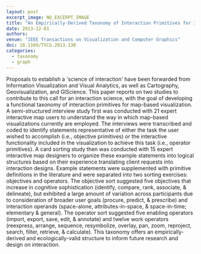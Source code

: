 ```yaml
---
layout: post
excerpt_image: NO_EXCERPT_IMAGE
title: "An Empirically-Derived Taxonomy of Interaction Primitives for Interactive Cartography and Geovisualization"
date: 2013-12-01
authors: 
venue: "IEEE Transactions on Visualization and Computer Graphics"
doi: 10.1109/TVCG.2013.130
categories:
  - taxonomy
  - graph
---
```

Proposals to establish a 'science of interaction' have been forwarded from Information Visualization and Visual Analytics, as well as Cartography, Geovisualization, and GIScience. This paper reports on two studies to contribute to this call for an interaction science, with the goal of developing a functional taxonomy of interaction primitives for map-based visualization. A semi-structured interview study first was conducted with 21 expert interactive map users to understand the way in which map-based visualizations currently are employed. The interviews were transcribed and coded to identify statements representative of either the task the user wished to accomplish (i.e., objective primitives) or the interactive functionality included in the visualization to achieve this task (i.e., operator primitives). A card sorting study then was conducted with 15 expert interactive map designers to organize these example statements into logical structures based on their experience translating client requests into interaction designs. Example statements were supplemented with primitive definitions in the literature and were separated into two sorting exercises: objectives and operators. The objective sort suggested five objectives that increase in cognitive sophistication (identify, compare, rank, associate, & delineate), but exhibited a large amount of variation across participants due to consideration of broader user goals (procure, predict, & prescribe) and interaction operands (space-alone, attributes-in-space, & space-in-time; elementary & general). The operator sort suggested five enabling operators (import, export, save, edit, & annotate) and twelve work operators (reexpress, arrange, sequence, resymbolize, overlay, pan, zoom, reproject, search, filter, retrieve, & calculate). This taxonomy offers an empirically-derived and ecologically-valid structure to inform future research and design on interaction.
